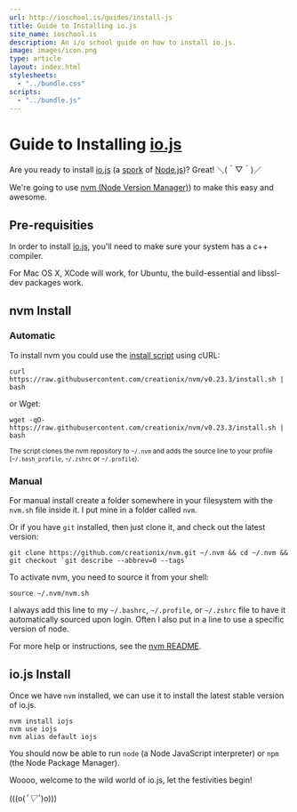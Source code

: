 ```yaml
---
url: http://ioschool.is/guides/install-js
title: Guide to Installing io.js
site_name: ioschool.is
description: An i/o school guide on how to install io.js.
image: images/icon.png
type: article
layout: index.html
stylesheets:
  - "../bundle.css"
scripts:
  - "../bundle.js"
---
```


# Guide to Installing [io.js](https://iojs.org)

Are you ready to install [io.js](https://iojs.org) (a [spork](http://thechangelog.com/139/) of [Node.js](https://nodejs.org))? Great! ＼(＾▽＾)／

We're going to use [nvm (Node Version Manager)](https://github.com/creationix/nvm)) to make this easy and awesome.

## Pre-requisities

In order to install [io.js](https://iojs.org), you'll need to make sure your system has a c++ compiler.

For Mac OS X, XCode will work, for Ubuntu, the build-essential and libssl-dev packages work.

## nvm Install

### Automatic

To install nvm you could use the [install script][2] using cURL:

    curl https://raw.githubusercontent.com/creationix/nvm/v0.23.3/install.sh | bash

or Wget:

    wget -qO- https://raw.githubusercontent.com/creationix/nvm/v0.23.3/install.sh | bash

<sub>The script clones the nvm repository to `~/.nvm` and adds the source line to your profile (`~/.bash_profile`, `~/.zshrc` or `~/.profile`).</sub>

### Manual

For manual install create a folder somewhere in your filesystem with the `nvm.sh` file inside it. I put mine in a folder called `nvm`.

Or if you have `git` installed, then just clone it, and check out the latest version:

    git clone https://github.com/creationix/nvm.git ~/.nvm && cd ~/.nvm && git checkout `git describe --abbrev=0 --tags`

To activate nvm, you need to source it from your shell:

    source ~/.nvm/nvm.sh

I always add this line to my `~/.bashrc`, `~/.profile`, or `~/.zshrc` file to have it automatically sourced upon login.
Often I also put in a line to use a specific version of node.

For more help or instructions, see the [nvm README](https://github.com/creationix/nvm/blob/master/README.markdown).

## io.js Install

Once we have `nvm` installed, we can use it to install the latest stable version of io.js.

```
nvm install iojs
nvm use iojs
nvm alias default iojs
```

You should now be able to run `node` (a Node JavaScript interpreter) or `npm` (the Node Package Manager).

Woooo, welcome to the wild world of io.js, let the festivities begin!

(((o(*ﾟ▽ﾟ*)o)))

[1]: https://github.com/creationix/nvm.git
[2]: https://github.com/creationix/nvm/blob/v0.23.3/install.sh
